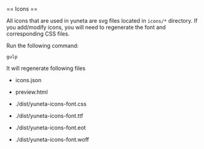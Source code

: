 == Icons ==

All icons that are used in yuneta are svg files located in `icons/*` directory.
If you add/modify icons, you will need to regenerate the font and corresponding CSS files.

Run the following command:

```
gulp
```

It will regenerate following files
- icons.json
- preview.html

- ./dist/yuneta-icons-font.css
- ./dist/yuneta-icons-font.ttf
- ./dist/yuneta-icons-font.eot
- ./dist/yuneta-icons-font.woff
